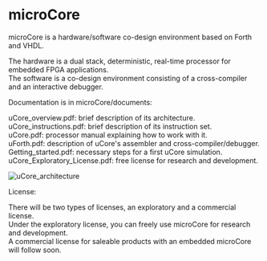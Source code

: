 # microCore
microCore is a hardware/software co-design environment based on Forth and VHDL.

The hardware is a dual stack, deterministic, real-time processor for embedded FPGA applications.<BR>
The software is a co-design environment consisting of a cross-compiler and an interactive debugger.

Documentation is in microCore/documents:

uCore_overview.pdf: brief description of its architecture.<BR>
uCore_instructions.pdf: brief description of its instruction set.<BR>
uCore.pdf: processor manual explaining how to work with it.<BR>
uForth.pdf: description of uCore's assembler and cross-compiler/debugger.<BR>
Getting_started.pdf: necessary steps for a first uCore simulation.<BR>
uCore_Exploratory_License.pdf: free license for research and development.

![uCore_architecture](https://user-images.githubusercontent.com/77505995/105731480-bfbf0280-5f2f-11eb-993e-15f7fc798007.jpg)

License:

There will be two types of licenses, an exploratory and a commercial license.<BR>
Under the exploratory license, you can freely use microCore for research and development.<BR>
A commercial license for saleable products with an embedded microCore will follow soon.
